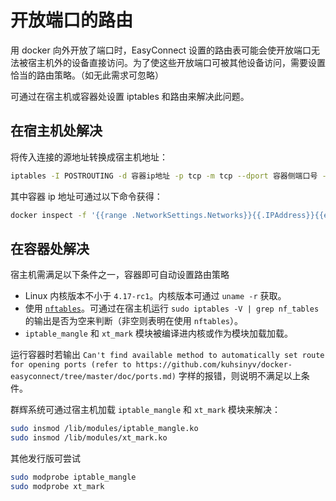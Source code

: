 # 开放端口的路由

用 docker 向外开放了端口时，EasyConnect 设置的路由表可能会使开放端口无法被宿主机外的设备直接访问。为了使这些开放端口可被其他设备访问，需要设置恰当的路由策略。（如无此需求可忽略）

可通过在宿主机或容器处设置 iptables 和路由来解决此问题。

## 在宿主机处解决

将传入连接的源地址转换成宿主机地址：

``` bash
iptables -I POSTROUTING -d 容器ip地址 -p tcp -m tcp --dport 容器侧端口号 -j MASQUERADE -t nat
```

其中容器 ip 地址可通过以下命令获得：

```bash
docker inspect -f '{{range .NetworkSettings.Networks}}{{.IPAddress}}{{end}}' 容器名
```

## 在容器处解决

宿主机需满足以下条件之一，容器即可自动设置路由策略

- Linux 内核版本不小于 `4.17-rc1`。内核版本可通过 `uname -r` 获取。
- 使用 [`nftables`](https://netfilter.org/projects/nftables/)。可通过在宿主机运行 `sudo iptables -V | grep nf_tables` 的输出是否为空来判断（非空则表明在使用 `nftables`）。
- `iptable_mangle` 和 `xt_mark` 模块被编译进内核或作为模块加载加载。

运行容器时若输出 `Can't find available method to automatically set route for opening ports (refer to https://github.com/kuhsinyv/docker-easyconnect/tree/master/doc/ports.md)` 字样的报错，则说明不满足以上条件。

群辉系统可通过宿主机加载 `iptable_mangle` 和 `xt_mark` 模块来解决：
```bash
sudo insmod /lib/modules/iptable_mangle.ko
sudo insmod /lib/modules/xt_mark.ko
```

其他发行版可尝试
```bash
sudo modprobe iptable_mangle
sudo modprobe xt_mark
```

